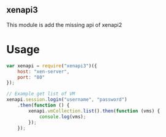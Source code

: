 xenapi3
----
This module is add the missing api of xenapi2


Usage
====
```javascript
var xenapi = require("xenapi3")({
	host: "xen-server",
	port: "80"
});

// Example get list of VM
xenapi.session.login("username", "password")
	.then(function () {
		xenapi.vmCollection.list().then(function (vms) {
			console.log(vms);
		});
	});
```
